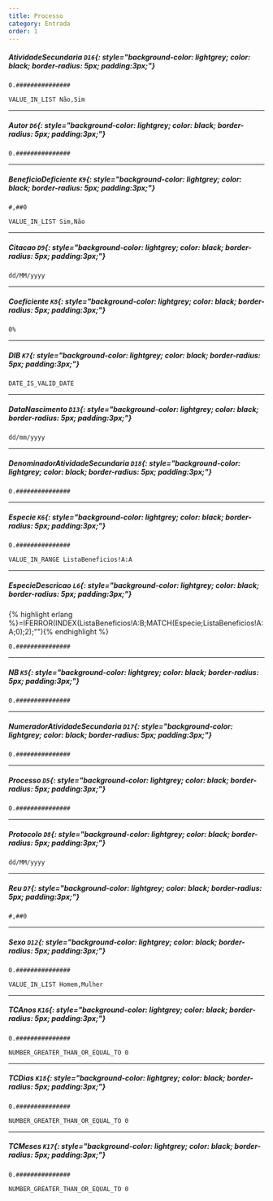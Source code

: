 ```yaml
---
title: Processo
category: Entrada
order: 1
---
```


##### **AtividadeSecundaria** `D16`{: style="background-color: lightgrey; color: black; border-radius: 5px; padding:3px;"}


~~~
0.###############
~~~


~~~
VALUE_IN_LIST Não,Sim
~~~



* * *

##### **Autor** `D6`{: style="background-color: lightgrey; color: black; border-radius: 5px; padding:3px;"}


~~~
0.###############
~~~




* * *

##### **BeneficioDeficiente** `K9`{: style="background-color: lightgrey; color: black; border-radius: 5px; padding:3px;"}


~~~
#,##0
~~~


~~~
VALUE_IN_LIST Sim,Não
~~~



* * *

##### **Citacao** `D9`{: style="background-color: lightgrey; color: black; border-radius: 5px; padding:3px;"}


~~~
dd/MM/yyyy
~~~




* * *

##### **Coeficiente** `K8`{: style="background-color: lightgrey; color: black; border-radius: 5px; padding:3px;"}


~~~
0%
~~~




* * *

##### **DIB** `K7`{: style="background-color: lightgrey; color: black; border-radius: 5px; padding:3px;"}



~~~
DATE_IS_VALID_DATE 
~~~



* * *

##### **DataNascimento** `D13`{: style="background-color: lightgrey; color: black; border-radius: 5px; padding:3px;"}


~~~
dd/mm/yyyy
~~~




* * *

##### **DenominadorAtividadeSecundaria** `D18`{: style="background-color: lightgrey; color: black; border-radius: 5px; padding:3px;"}


~~~
0.###############
~~~




* * *

##### **Especie** `K6`{: style="background-color: lightgrey; color: black; border-radius: 5px; padding:3px;"}


~~~
0.###############
~~~


~~~
VALUE_IN_RANGE ListaBeneficios!A:A
~~~



* * *

##### **EspecieDescricao** `L6`{: style="background-color: lightgrey; color: black; border-radius: 5px; padding:3px;"}
{% highlight erlang %}=IFERROR(INDEX(ListaBeneficios!A:B;MATCH(Especie;ListaBeneficios!A:A;0);2);""){% endhighlight %}


~~~
0.###############
~~~




* * *

##### **NB** `K5`{: style="background-color: lightgrey; color: black; border-radius: 5px; padding:3px;"}


~~~
0.###############
~~~




* * *

##### **NumeradorAtividadeSecundaria** `D17`{: style="background-color: lightgrey; color: black; border-radius: 5px; padding:3px;"}


~~~
0.###############
~~~




* * *

##### **Processo** `D5`{: style="background-color: lightgrey; color: black; border-radius: 5px; padding:3px;"}


~~~
0.###############
~~~




* * *

##### **Protocolo** `D8`{: style="background-color: lightgrey; color: black; border-radius: 5px; padding:3px;"}


~~~
dd/MM/yyyy
~~~




* * *

##### **Reu** `D7`{: style="background-color: lightgrey; color: black; border-radius: 5px; padding:3px;"}


~~~
#,##0
~~~




* * *

##### **Sexo** `D12`{: style="background-color: lightgrey; color: black; border-radius: 5px; padding:3px;"}


~~~
0.###############
~~~


~~~
VALUE_IN_LIST Homem,Mulher
~~~



* * *

##### **TCAnos** `K16`{: style="background-color: lightgrey; color: black; border-radius: 5px; padding:3px;"}


~~~
0.###############
~~~


~~~
NUMBER_GREATER_THAN_OR_EQUAL_TO 0
~~~



* * *

##### **TCDias** `K18`{: style="background-color: lightgrey; color: black; border-radius: 5px; padding:3px;"}


~~~
0.###############
~~~


~~~
NUMBER_GREATER_THAN_OR_EQUAL_TO 0
~~~



* * *

##### **TCMeses** `K17`{: style="background-color: lightgrey; color: black; border-radius: 5px; padding:3px;"}


~~~
0.###############
~~~


~~~
NUMBER_GREATER_THAN_OR_EQUAL_TO 0
~~~

